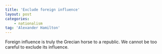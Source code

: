 ```yaml
---
title: 'Exclude foreign influence'
layout: post
categories:
    - nationalism
tag: 'Alexander Hamilton'
---
```


Foreign influence is truly the Grecian horse to a republic. We cannot be too careful to exclude its influence.